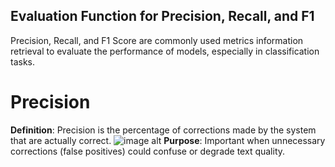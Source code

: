 ## Evaluation Function for Precision, Recall, and F1  
Precision, Recall, and F1 Score are commonly used metrics information retrieval to evaluate the performance of models, especially in classification tasks.  

# Precision
**Definition**: Precision is the percentage of corrections made by the system that are actually correct.
![image alt](https://github.com/SL6I/Text-Correction/blob/b9782b0223ecc585a681c05df0b78988d7dab499/Precision.png)
**Purpose**: Important when unnecessary corrections (false positives) could confuse or degrade text quality.
